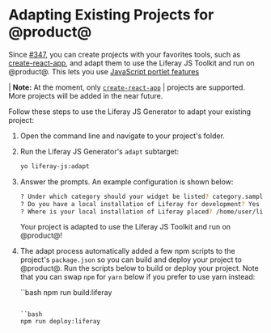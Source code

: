 # Adapting Existing Projects for @product@

Since [#347](https://github.com/liferay/liferay-js-toolkit/issues/347), you can 
create projects with your favorites tools, such as [create-react-app](https://facebook.github.io/create-react-app/), 
and adapt them to use the Liferay JS Toolkit and run on @product@. This lets you 
use [JavaScript portlet features](creating-and-bundling-javascript-widgets-with-javascript-tooling) 

| **Note:** At the moment, only [`create-react-app`](https://facebook.github.io/create-react-app/) 
| projects are supported. More projects will be added in the near future.

Follow these steps to use the Liferay JS Generator to adapt your existing 
project:

1.  Open the command line and navigate to your project's folder.

2.  Run the Liferay JS Generator's `adapt` subtarget:

    ```bash
    yo liferay-js:adapt
    ```
    
3.  Answer the prompts. An example configuration is shown below:

    ```bash
    ? Under which category should your widget be listed? category.sample
    ? Do you have a local installation of Liferay for development? Yes
    ? Where is your local installation of Liferay placed? /home/user/liferay
    ```
    
    Your project is adapted to use the Liferay JS Toolkit and run on @product@! 
    
4.  The adapt process automatically added a few npm scripts to the project's 
    `package.json` so you can build and deploy your project to @product@. Run 
    the scripts below to build or deploy your project. Note that you can swap 
    `npm` for `yarn` below if you prefer to use yarn instead:

    ``bash
    npm run build:liferay
    ```

    ``bash
    npm run deploy:liferay
    ```